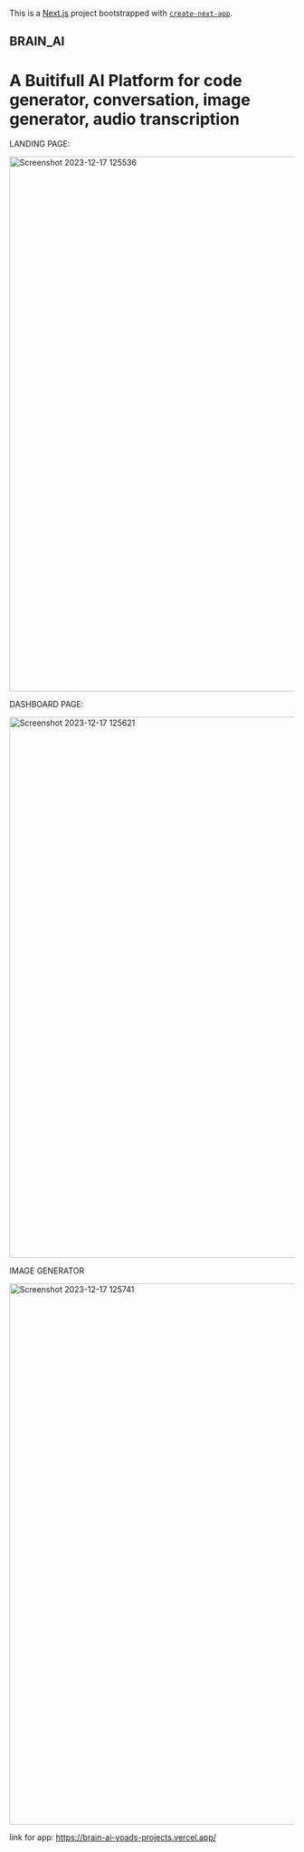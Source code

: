 This is a [Next.js](https://nextjs.org/) project bootstrapped with [`create-next-app`](https://github.com/vercel/next.js/tree/canary/packages/create-next-app).

## BRAIN_AI

# A Buitifull AI Platform for code generator, conversation, image generator, audio transcription


LANDING PAGE:

<img width="945" alt="Screenshot 2023-12-17 125536" src="https://github.com/yoadazani/Brain_AI/assets/149781408/b28074ce-8d99-4878-b752-54ce4efc3a50">

DASHBOARD PAGE:


<img width="956" alt="Screenshot 2023-12-17 125621" src="https://github.com/yoadazani/Brain_AI/assets/149781408/7f9eaac9-3529-4293-82a6-3c914e91a69f">

IMAGE GENERATOR

<img width="956" alt="Screenshot 2023-12-17 125741" src="https://github.com/yoadazani/Brain_AI/assets/149781408/fb233b1a-a769-472e-85ff-28dbbd2b6b11">


link for app:  https://brain-ai-yoads-projects.vercel.app/
